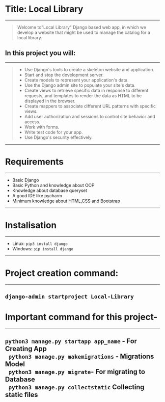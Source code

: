 # Title: Local Library
---
>  Welcome to"Local Library" Django based web app, in which we develop a website that might be used to manage the catalog for a local library.

## In this project you will:
---
> - Use Django's tools to create a skeleton website and application.
> - Start and stop the development server.
> - Create models to represent your application's data.
> - Use the Django admin site to populate your site's data.
> - Create views to retrieve specific data in response to different requests, and templates to render the data as HTML to be displayed in the browser.
> - Create mappers to associate different URL patterns with specific views.
> - Add user authorization and sessions to control site behavior and access.
> - Work with forms.
> - Write test code for your app.
> - Use Django's security effectively.
---

# Requirements
---
- Basic Django
- Basic Python and knowledge about OOP
- Knowledge about database queryset
- A good IDE like pycharm
- Minimum knowledge about HTML,CSS and Bootstrap 
---

# Instalisation
---
- Linux:
``` pip3 install django ```  
- Windows:
``` pip install django ```
---

# Project creation command:
---
```django-admin startproject Local-Library```
---

# Important command for this project-
---
``` python3 manage.py startapp app_name ``` - **For Creating App**  
``` python3 manage.py makemigrations``` - **Migrations Model**  
``` python3 manage.py migrate```- **For migrating to Database**   
``` python3 manage.py collectstatic``` **Collecting static files**  
---

